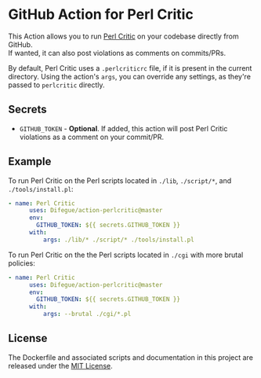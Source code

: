 # GitHub Action for Perl Critic

This Action allows you to run [Perl Critic](https://metacpan.org/pod/Perl::Critic) on your codebase directly from GitHub.  
If wanted, it can also post violations as comments on commits/PRs.  

By default, Perl Critic uses a `.perlcriticrc` file, if it is present in the current directory. Using the action's `args`, you can override any settings, as they're passed to `perlcritic` directly.

## Secrets  

* `GITHUB_TOKEN` - **Optional**. If added, this action will post Perl Critic violations as a comment on your commit/PR.  

## Example

To run Perl Critic on the Perl scripts located in `./lib`, `./script/*`, and `./tools/install.pl`:

```yaml
- name: Perl Critic
      uses: Difegue/action-perlcritic@master
      env:
        GITHUB_TOKEN: ${{ secrets.GITHUB_TOKEN }}
      with:
          args: ./lib/* ./script/* ./tools/install.pl
```

To run Perl Critic on the the Perl scripts located in `./cgi` with more brutal policies:

```yaml
- name: Perl Critic
      uses: Difegue/action-perlcritic@master
      env:
        GITHUB_TOKEN: ${{ secrets.GITHUB_TOKEN }}
      with:
          args: --brutal ./cgi/*.pl
```

## License

The Dockerfile and associated scripts and documentation in this project are released under the [MIT License](LICENSE).
